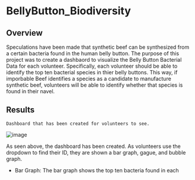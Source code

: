 # BellyButton_Biodiversity

## Overview
Speculations have been made that synthetic beef can be synthesized from a certain bacteria found in the human belly button. The purpose of this project was to create a dashbaord to visualize the Belly Button Bacterial Data for each volunteer.  Specifically, each volunteer should be able to identify the top ten bacterial species in thier belly buttons.  This way, if imporbable Beef identifies a species as a candidate to manufacture synthetic beef, volunteers will be able to identify whether that species is found in their navel.

## Results

    Dashboard that has been created for volunteers to see.
![image]()

As seen above, the dashboard has been created.  As volunteers use the dropdown to find their ID, they are shown a bar graph, gague, and bubble graph.

- Bar Graph:
The bar graph shows the top ten bacteria found in each 